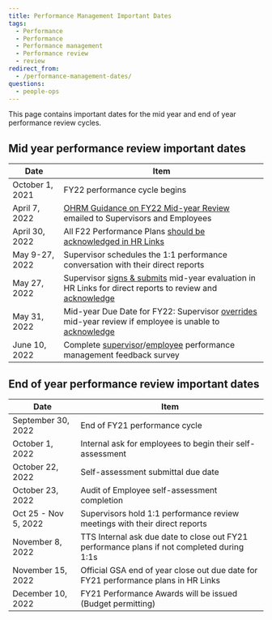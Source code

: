 ```yaml
---
title: Performance Management Important Dates
tags:
  - Performance
  - Performance
  - Performance management
  - Performance review
  - review
redirect_from:
  - /performance-management-dates/
questions:
  - people-ops
---
```

This page contains important dates for the mid year and end of year performance review cycles.

## Mid year performance review important dates

| Date            | Item                                                                                                                                                                                                                                                                                                       |
| --------------- | ---------------------------------------------------------------------------------------------------------------------------------------------------------------------------------------------------------------------------------------------------------------------------------------------------------- |
| October 1, 2021 | FY22 performance cycle begins                                                                                                                                                                                                                                                                              |
| April 7, 2022   | [OHRM Guidance on FY22 Mid-year Review](https://drive.google.com/file/d/1Kc1uuJEasZHkxbhuS-QOkyS8qAfDocEt/view?usp=sharing) emailed to Supervisors and Employees                                                                                                                                           |
| April 30, 2022  | All F22 Performance Plans [should be acknowledged in HR Links]({{site.baseurl}}/performance-management/mid-year/hrlinks-steps/#acknowledging-a-performance-plan)                                                                                                                                           |
| May 9-27, 2022  | Supervisor schedules the 1:1 performance conversation with their direct reports                                                                                                                                                                                                                            |
| May 27, 2022    | Supervisor [signs & submits]({{site.baseurl}}/performance-management/mid-year/hrlinks-steps/#submitting-a-mid-year-progress-review) mid-year evaluation in HR Links for direct reports to review and [acknowledge]({{site.baseurl}}/performance-management/mid-year/hrlinks-steps/#acknowledging-a-review) |
| May 31, 2022    | Mid-year Due Date for FY22: Supervisor [overrides]({{site.baseurl}}/performance-management/mid-year/hrlinks-steps/#overriding-an-employee-acknowledgment) mid-year review if employee is unable to [acknowledge]({{site.baseurl}}/performance-management/mid-year/hrlinks-steps/#acknowledging-a-review)   |
| June 10, 2022   | Complete [supervisor](https://forms.gle/cUeMQGdUQ3BDn6qm7)/[employee](https://forms.gle/n4zNHdBEvX2DQvdz9) performance management feedback survey                                                                                                                                                          |

## End of year performance review important dates

| Date                 | Item                                                                                       |
| -------------------- | ------------------------------------------------------------------------------------------ |
| September 30, 2022   | End of FY21 performance cycle                                                              |
| October 1, 2022      | Internal ask for employees to begin their self-assessment                                  |
| October 22, 2022     | Self-assessment submittal due date                                                         |
| October 23, 2022     | Audit of Employee self-assessment completion                                               |
| Oct 25 - Nov 5, 2022 | Supervisors hold 1:1 performance review meetings with their direct reports                 |
| November 8, 2022     | TTS Internal ask due date to close out FY21 performance plans if not completed during 1:1s |
| November 15, 2022    | Official GSA end of year close out due date for FY21 performance plans in HR Links         |
| December 10, 2022    | FY21 Performance Awards will be issued (Budget permitting)                                 |